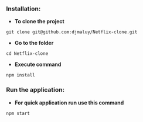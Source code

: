 ### Installation:

- **To clone the project**

```
git clone git@github.com:djmaluy/Netflix-clone.git
```

- **Go to the folder**

```
cd Netflix-clone
```

- **Execute command**

```
npm install
```

### Run the application:

- **For quick application run use this command**

```
npm start
```
